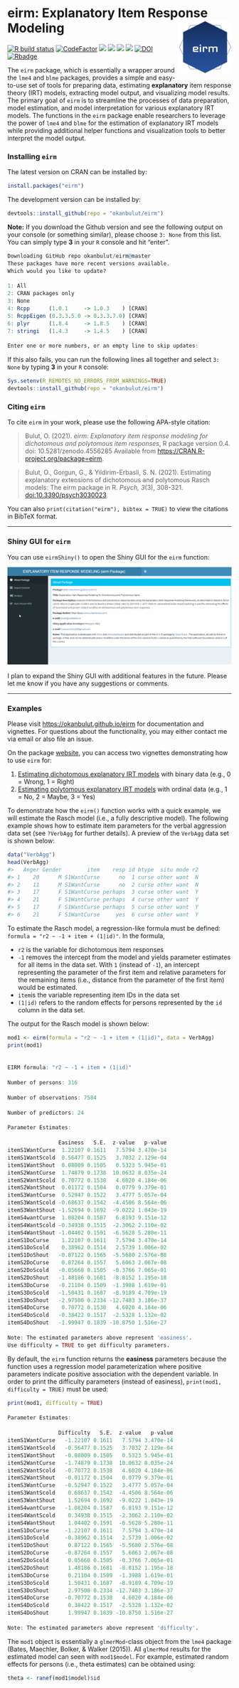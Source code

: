 
<!-- README.md is generated from README.Rmd. Please edit that file -->

# eirm: Explanatory Item Response Modeling <img src="man/figures/eirm_logo.png" align="right" width="120" />

[![R build
status](https://github.com/okanbulut/eirm/workflows/R-CMD-check/badge.svg)](https://github.com/okanbulut/eirm/actions)
[![CodeFactor](https://www.codefactor.io/repository/github/okanbulut/eirm/badge)](https://www.codefactor.io/repository/github/okanbulut/eirm)
[![](https://www.r-pkg.org/badges/version/eirm?color=orange)](https://cran.r-project.org/package=eirm)
[![](https://img.shields.io/badge/devel%20version-0.6-yellow.svg)](https://github.com/okanbulut/eirm)
[![](http://cranlogs.r-pkg.org/badges/grand-total/eirm?color=blue)](https://cran.r-project.org/package=eirm)
[![](http://cranlogs.r-pkg.org/badges/eirm)](https://cranlogs.r-pkg.org/)
[![DOI](https://zenodo.org/badge/DOI/10.5281/zenodo.4556285.svg)](https://doi.org/10.5281/zenodo.4556285)
[![Rbadge](https://img.shields.io/badge/Build%20with-♥%20and%20R-red)](https://github.com/okanbulut/eirm)

The `eirm` package, which is essentially a wrapper around the `lme4` and
`blme` packages, provides a simple and easy-to-use set of tools for
preparing data, estimating **explanatory** item response theory (IRT)
models, extracting model output, and visualizing model results. The
primary goal of `eirm` is to streamline the processes of data
preparation, model estimation, and model interpretation for various
explanatory IRT models. The functions in the `eirm` package enable
researchers to leverage the power of `lme4` and `blme` for the
estimation of explanatory IRT models while providing additional helper
functions and visualization tools to better interpret the model output.

### Installing `eirm`

The latest version on CRAN can be installed by:

``` r
install.packages("eirm")
```

The development version can be installed by:

``` r
devtools::install_github(repo = "okanbulut/eirm")
```

**Note:** If you download the Github version and see the following
output on your console (or something similar), please choose `3: None`
from this list. You can simply type **3** in your `R` console and hit
“enter”.

``` r
Downloading GitHub repo okanbulut/eirm@master
These packages have more recent versions available.
Which would you like to update?

1: All                                      
2: CRAN packages only                       
3: None                                     
4: Rcpp      (1.0.1     -> 1.0.3    ) [CRAN]
5: RcppEigen (0.3.3.5.0 -> 0.3.3.7.0) [CRAN]
6: plyr      (1.8.4     -> 1.8.5    ) [CRAN]
7: stringi   (1.4.3     -> 1.4.5    ) [CRAN]

Enter one or more numbers, or an empty line to skip updates:
```

If this also fails, you can run the following lines all together and
select `3: None` by typing **3** in your `R` console:

``` r
Sys.setenv(R_REMOTES_NO_ERRORS_FROM_WARNINGS=TRUE)
devtools::install_github(repo = "okanbulut/eirm")
```

### Citing `eirm`

To cite `eirm` in your work, please use the following APA-style
citation:

> Bulut, O. (2021). *eirm: Explanatory item response modeling for
> dichotomous and polytomous item responses*, R package version 0.4.
> doi: 10.5281/zenodo.4556285 Available from
> <https://CRAN.R-project.org/package=eirm>.

> Bulut, O., Gorgun, G., & Yildirim-Erbasli, S. N. (2021). Estimating
> explanatory extensions of dichotomous and polytomous Rasch models: The
> eirm package in R. *Psych, 3*(3), 308-321. <doi:10.3390/psych3030023>

You can also `print(citation("eirm"), bibtex = TRUE)` to view the
citations in BibTeX format.

------------------------------------------------------------------------

### Shiny GUI for `eirm`

You can use `eirmShiny()` to open the Shiny GUI for the `eirm` function:

![](man/figures/eirmGIF.gif)

I plan to expand the Shiny GUI with additional features in the future.
Please let me know if you have any suggestions or comments.

------------------------------------------------------------------------

### Examples

Please visit <https://okanbulut.github.io/eirm> for documentation and
vignettes. For questions about the functionality, you may either contact
me via email or also file an issue.

On the package [website](https://okanbulut.github.io/eirm), you can
access two vignettes demonstrating how to use `eirm` for:

1.  [Estimating dichotomous explanatory IRT
    models](https://okanbulut.github.io/eirm/vignettes/dich_vignette.html)
    with binary data (e.g., 0 = Wrong, 1 = Right)
2.  [Estimating polytomous explanatory IRT
    models](https://okanbulut.github.io/eirm/vignettes/poly_vignette.html)
    with ordinal data (e.g., 1 = No, 2 = Maybe, 3 = Yes)

To demonstrate how the `eirm()` function works with a quick example, we
will estimate the Rasch model (i.e., a fully descriptive model). The
following example shows how to estimate item parameters for the verbal
aggression data set (see `?VerbAgg` for further details). A preview of
the `VerbAgg` data set is shown below:

``` r
data("VerbAgg")
head(VerbAgg)
#>   Anger Gender        item    resp id btype  situ mode r2
#> 1    20      M S1WantCurse      no  1 curse other want  N
#> 2    11      M S1WantCurse      no  2 curse other want  N
#> 3    17      F S1WantCurse perhaps  3 curse other want  Y
#> 4    21      F S1WantCurse perhaps  4 curse other want  Y
#> 5    17      F S1WantCurse perhaps  5 curse other want  Y
#> 6    21      F S1WantCurse     yes  6 curse other want  Y
```

To estimate the Rasch model, a regression-like formula must be defined:
`formula = "r2 ~ -1 + item + (1|id)"`. In the formula,

-   `r2` is the variable for dichotomous item responses
-   `-1` removes the intercept from the model and yields parameter
    estimates for all items in the data set. With `1` (instead of `-1`),
    an intercept representing the parameter of the first item and
    relative parameters for the remaining items (i.e., distance from the
    parameter of the first item) would be estimated.
-   `item`is the variable representing item IDs in the data set
-   `(1|id)` refers to the random effects for persons represented by the
    `id` column in the data set.

The output for the Rasch model is shown below:

``` r
mod1 <- eirm(formula = "r2 ~ -1 + item + (1|id)", data = VerbAgg)
print(mod1)


EIRM formula: "r2 ~ -1 + item + (1|id)" 

Number of persons: 316 

Number of observations: 7584 

Number of predictors: 24 

Parameter Estimates:

                Easiness   S.E.  z-value   p-value
itemS1WantCurse  1.22107 0.1611   7.5794 3.470e-14
itemS1WantScold  0.56477 0.1525   3.7032 2.129e-04
itemS1WantShout  0.08009 0.1505   0.5323 5.945e-01
itemS2WantCurse  1.74879 0.1738  10.0632 8.035e-24
itemS2WantScold  0.70772 0.1538   4.6020 4.184e-06
itemS2WantShout  0.01172 0.1504   0.0779 9.379e-01
itemS3WantCurse  0.52947 0.1522   3.4777 5.057e-04
itemS3WantScold -0.68637 0.1542  -4.4506 8.564e-06
itemS3WantShout -1.52694 0.1692  -9.0222 1.843e-19
itemS4wantCurse  1.08204 0.1587   6.8193 9.151e-12
itemS4WantScold -0.34938 0.1515  -2.3062 2.110e-02
itemS4WantShout -1.04402 0.1591  -6.5628 5.280e-11
itemS1DoCurse    1.22107 0.1611   7.5794 3.470e-14
itemS1DoScold    0.38962 0.1514   2.5739 1.006e-02
itemS1DoShout   -0.87122 0.1565  -5.5680 2.576e-08
itemS2DoCurse    0.87264 0.1557   5.6063 2.067e-08
itemS2DoScold   -0.05668 0.1505  -0.3766 7.065e-01
itemS2DoShout   -1.48186 0.1681  -8.8152 1.195e-18
itemS3DoCurse   -0.21104 0.1509  -1.3988 1.619e-01
itemS3DoScold   -1.50431 0.1687  -8.9189 4.709e-19
itemS3DoShout   -2.97500 0.2334 -12.7483 3.186e-37
itemS4DoCurse    0.70772 0.1538   4.6020 4.184e-06
itemS4DoScold   -0.38422 0.1517  -2.5328 1.132e-02
itemS4DoShout   -1.99947 0.1839 -10.8750 1.516e-27

Note: The estimated parameters above represent 'easiness'.
Use difficulty = TRUE to get difficulty parameters.
```

By default, the `eirm` function returns the **easiness** parameters
because the function uses a regression model parameterization where
positive parameters indicate positive association with the dependent
variable. In order to print the difficulty parameters (instead of
easiness), `print(mod1, difficulty = TRUE)` must be used:

``` r
print(mod1, difficulty = TRUE)

Parameter Estimates:

                Difficulty   S.E.  z-value   p-value
itemS1WantCurse   -1.22107 0.1611   7.5794 3.470e-14
itemS1WantScold   -0.56477 0.1525   3.7032 2.129e-04
itemS1WantShout   -0.08009 0.1505   0.5323 5.945e-01
itemS2WantCurse   -1.74879 0.1738  10.0632 8.035e-24
itemS2WantScold   -0.70772 0.1538   4.6020 4.184e-06
itemS2WantShout   -0.01172 0.1504   0.0779 9.379e-01
itemS3WantCurse   -0.52947 0.1522   3.4777 5.057e-04
itemS3WantScold    0.68637 0.1542  -4.4506 8.564e-06
itemS3WantShout    1.52694 0.1692  -9.0222 1.843e-19
itemS4wantCurse   -1.08204 0.1587   6.8193 9.151e-12
itemS4WantScold    0.34938 0.1515  -2.3062 2.110e-02
itemS4WantShout    1.04402 0.1591  -6.5628 5.280e-11
itemS1DoCurse     -1.22107 0.1611   7.5794 3.470e-14
itemS1DoScold     -0.38962 0.1514   2.5739 1.006e-02
itemS1DoShout      0.87122 0.1565  -5.5680 2.576e-08
itemS2DoCurse     -0.87264 0.1557   5.6063 2.067e-08
itemS2DoScold      0.05668 0.1505  -0.3766 7.065e-01
itemS2DoShout      1.48186 0.1681  -8.8152 1.195e-18
itemS3DoCurse      0.21104 0.1509  -1.3988 1.619e-01
itemS3DoScold      1.50431 0.1687  -8.9189 4.709e-19
itemS3DoShout      2.97500 0.2334 -12.7483 3.186e-37
itemS4DoCurse     -0.70772 0.1538   4.6020 4.184e-06
itemS4DoScold      0.38422 0.1517  -2.5328 1.132e-02
itemS4DoShout      1.99947 0.1839 -10.8750 1.516e-27

Note: The estimated parameters above represent 'difficulty'.
```

The `mod1` object is essentially a `glmerMod`-class object from the
`lme4` package (Bates, Maechler, Bolker, & Walker (2015)). All
`glmerMod` results for the estimated model can seen with `mod1$model`.
For example, estimated random effects for persons (i.e., theta
estimates) can be obtained using:

``` r
theta <- ranef(mod1$model)$id
```

